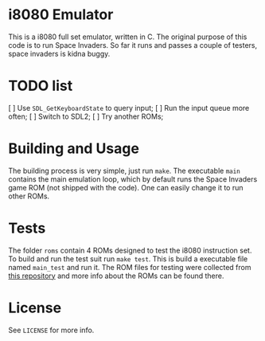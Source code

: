 i8080 Emulator
==============

This is a i8080 full set emulator, written in C. The original purpose of this code is to run Space Invaders. So far it runs and passes a couple of testers, space invaders is kidna buggy.

TODO list
=========

[ ] Use `SDL_GetKeyboardState` to query input;
[ ] Run the input queue more often;
[ ] Switch to SDL2;
[ ] Try another ROMs;

Building and Usage
==================

The building process is very simple, just run `make`. The executable `main` contains the main emulation loop, which by default runs the Space Invaders game ROM (not shipped with the code).
One can easily change it to run other ROMs.

Tests
=====

The folder `roms` contain 4 ROMs designed to test the i8080 instruction set. To build and run the test suit run `make test`. This is build a executable file named `main_test` and run it.
The ROM files for testing were collected from [this repository](https://github.com/begoon/i8080-core) and more info about the ROMs can be found there.

License
=======
See `LICENSE` for more info.
